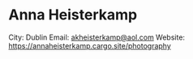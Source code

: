 # Anna Heisterkamp

City: Dublin
Email: akheisterkamp@aol.com
Website: https://annaheisterkamp.cargo.site/photography